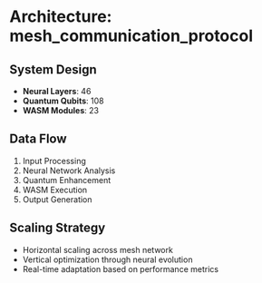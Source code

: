 # Architecture: mesh_communication_protocol

## System Design
- **Neural Layers**: 46
- **Quantum Qubits**: 108
- **WASM Modules**: 23

## Data Flow
1. Input Processing
2. Neural Network Analysis
3. Quantum Enhancement
4. WASM Execution
5. Output Generation

## Scaling Strategy
- Horizontal scaling across mesh network
- Vertical optimization through neural evolution
- Real-time adaptation based on performance metrics
